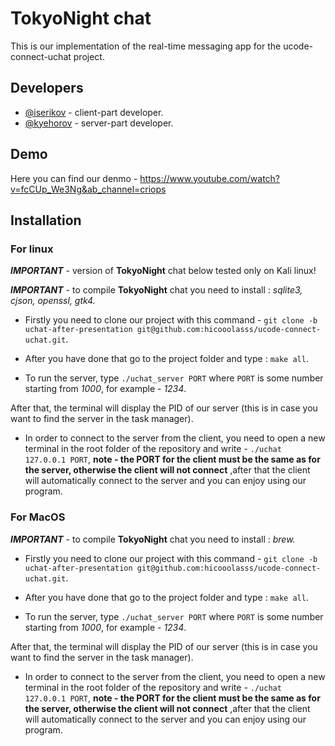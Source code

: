 # TokyoNight chat 

This is our implementation of the real-time messaging app for the ucode-connect-uchat project.


## Developers

- [@iserikov](https://github.com/hicoolasss) - client-part developer.
- [@kyehorov](https://github.com/KyryloYehorov) - server-part developer.


## Demo

Here you can find our denmo - https://www.youtube.com/watch?v=fcCUp_We3Ng&ab_channel=criops



## Installation

### For linux


***IMPORTANT*** - version of **TokyoNight** chat below tested only on Kali linux!

***IMPORTANT*** - to compile **TokyoNight** chat you need to install : *sqlite3, cjson, openssl, gtk4.*

- Firstly you need to clone our project with this command - ``` git clone -b uchat-after-presentation git@github.com:hicooolasss/ucode-connect-uchat.git ```.

- After you have done that go to the project folder and type : ```make all```.

-  To run the server, type ```./uchat_server PORT``` where ```PORT``` is some number starting from *1000*, for example - *1234*.

After that, the terminal will display the PID of our server (this is in case you want to find the server in the task manager).


- In order to connect to the server from the client, you need to open a new terminal in the root folder of the repository and write - ```./uchat 127.0.0.1 PORT```, **note - the PORT for the client must be the same as for the server, otherwise the client will not connect** ,after that the client will automatically connect to the server and you can enjoy using our program.

### For MacOS


***IMPORTANT*** - to compile **TokyoNight** chat you need to install : *brew.*

- Firstly you need to clone our project with this command - ``` git clone -b uchat-after-presentation git@github.com:hicooolasss/ucode-connect-uchat.git ```.

- After you have done that go to the project folder and type : ```make all```.

- To run the server, type ```./uchat_server PORT``` where ```PORT``` is some number starting from *1000*, for example - *1234*.

After that, the terminal will display the PID of our server (this is in case you want to find the server in the task manager).

- In order to connect to the server from the client, you need to open a new terminal in the root folder of the repository and write - ```./uchat 127.0.0.1 PORT```, **note - the PORT for the client must be the same as for the server, otherwise the client will not connect** ,after that the client will automatically connect to the server and you can enjoy using our program.
